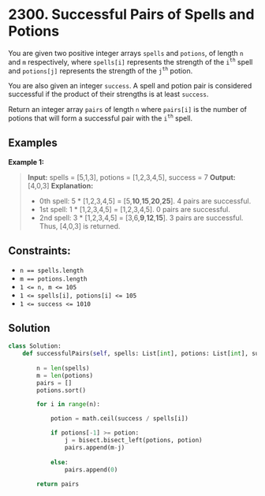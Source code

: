# 2300. Successful Pairs of Spells and Potions

You are given two positive integer arrays `spells` and `potions`, of length `n` and `m` respectively, where `spells[i]` represents the strength of the `i`<sup>`th`</sup> spell and `potions[j]` represents the strength of the `j`<sup>`th`</sup> potion.

You are also given an integer `success`. A spell and potion pair is considered successful if the product of their strengths is at least `success`.

Return an integer array `pairs` of length `n` where `pairs[i]` is the number of potions that will form a successful pair with the `i`<sup>`th`</sup> spell.

## Examples

**Example 1:**

> **Input:** spells = [5,1,3], potions = [1,2,3,4,5], success = 7
> **Output:** [4,0,3]
> **Explanation:**
> - 0th spell: 5 * [1,2,3,4,5] = [5,**10**,**15**,**20**,**25**]. 4 pairs are successful.
> - 1st spell: 1 * [1,2,3,4,5] = [1,2,3,4,5]. 0 pairs are successful.
> - 2nd spell: 3 * [1,2,3,4,5] = [3,6,**9**,**12**,**15**]. 3 pairs are successful.
> Thus, [4,0,3] is returned.

## Constraints:

- `n == spells.length`
- `m == potions.length`
- `1 <= n, m <= 105`
- `1 <= spells[i], potions[i] <= 105`
- `1 <= success <= 1010`

## Solution

```python
class Solution:
    def successfulPairs(self, spells: List[int], potions: List[int], success: int) -> List[int]:
        
        n = len(spells)
        m = len(potions)
        pairs = []
        potions.sort()

        for i in range(n):

            potion = math.ceil(success / spells[i])

            if potions[-1] >= potion:
                j = bisect.bisect_left(potions, potion)
                pairs.append(m-j)
                        
            else:
                pairs.append(0)
        
        return pairs
```